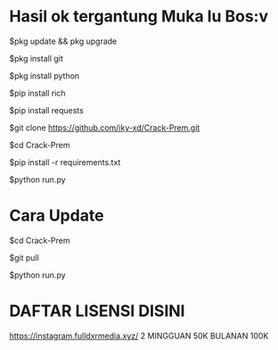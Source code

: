 # Hasil ok tergantung Muka lu Bos:v

$pkg update && pkg upgrade

$pkg install git

$pkg install python

$pip install rich

$pip install requests

$git clone https://github.com/iky-xd/Crack-Prem.git

$cd Crack-Prem

$pip install -r requirements.txt

$python run.py

# Cara Update

$cd Crack-Prem

$git pull

$python run.py

# DAFTAR LISENSI DISINI
https://instagram.fulldxrmedia.xyz/
2 MINGGUAN 50K
BULANAN 100K

